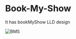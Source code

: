 # Book-My-Show

It has bookMyShow LLD design 

![BMS](https://user-images.githubusercontent.com/30573606/124379284-b6eb0d80-dcd3-11eb-84ab-a45f52ac927b.png)
